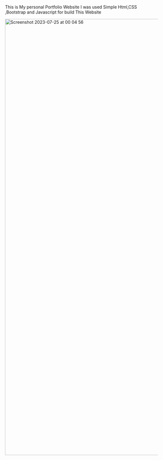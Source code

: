 This is My personal Portfolio Website 
I was used Simple Html,CSS ,Bootstrap and Javascript for build This Website


<img width="1440" alt="Screenshot 2023-07-25 at 00 04 56" src="https://github.com/GevinduInduwara/GevinduInduwara.github.io/assets/103334143/3c6c2502-6b96-4b8d-bcdc-118cadff4901">
